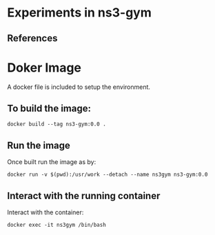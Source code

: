 # Experiments in ns3-gym

## References

# Doker Image
A docker file is included to setup the environment. 

## To build the image:
```
docker build --tag ns3-gym:0.0 .
```

## Run the image
Once built run the image as by:
```
docker run -v $(pwd):/usr/work --detach --name ns3gym ns3-gym:0.0
```

## Interact with the running container 
Interact with the container:
```
docker exec -it ns3gym /bin/bash
```